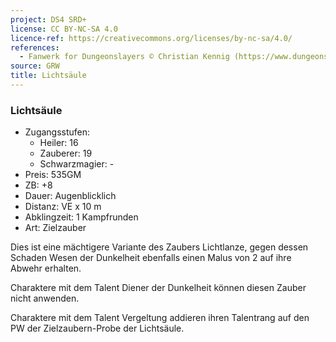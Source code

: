 ```yaml
---
project: DS4 SRD+
license: CC BY-NC-SA 4.0
licence-ref: https://creativecommons.org/licenses/by-nc-sa/4.0/
references: 
  - Fanwerk for Dungeonslayers © Christian Kennig (https://www.dungeonslayers.net/)
source: GRW
title: Lichtsäule
---
```


### Lichtsäule

- Zugangsstufen:
  - Heiler: 16
  - Zauberer: 19
  - Schwarzmagier: -
- Preis: 535GM
- ZB: +8
- Dauer: Augenblicklich
- Distanz: VE x 10 m
- Abklingzeit: 1 Kampfrunden
- Art: Zielzauber

Dies ist eine mächtigere Variante des Zaubers Lichtlanze, gegen dessen Schaden Wesen der Dunkelheit ebenfalls einen Malus von 2 auf ihre Abwehr erhalten.

Charaktere mit dem Talent Diener der Dunkelheit können diesen Zauber nicht anwenden.

Charaktere mit dem Talent Vergeltung addieren ihren Talentrang auf den PW der Zielzaubern-Probe der Lichtsäule.

